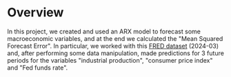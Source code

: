 # Overview
In this project, we created and used an ARX model to forecast some macroeconomic variables, and at the end we calculated the "Mean Squared Forecast Error".
In particular, we worked with this [FRED dataset](https://research.stlouisfed.org/econ/mccracken/fred-databases/) (2024-03) and, after performing some data manipulation, made predictions for 3 future periods for the variables "industrial production", "consumer price index" and "Fed funds rate".
